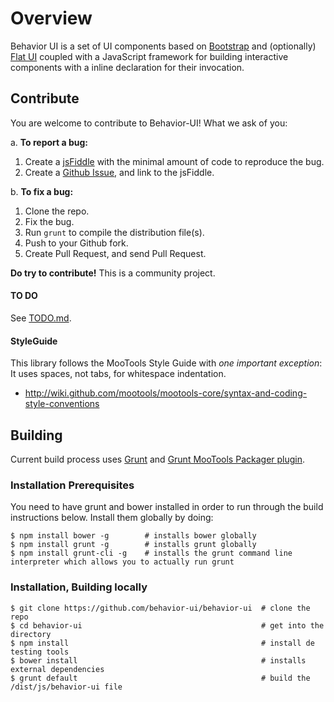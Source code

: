 # Overview

Behavior UI is a set of UI components based on [Bootstrap](http://getbootstrap.com/) and (optionally) [Flat UI](http://designmodo.github.io/Flat-UI/) coupled with a JavaScript framework for building interactive components with a inline declaration for their invocation.

## Contribute

You are welcome to contribute to Behavior-UI! What we ask of you:

a. __To report a bug:__

   1. Create a [jsFiddle](http://jsfiddle.net/) with the minimal amount of code to reproduce the bug.
   2. Create a [Github Issue](https://github.com/behavior-ui/behavior-ui/issues), and link to the jsFiddle.

b. __To fix a bug:__

   1. Clone the repo.
   2. Fix the bug.
   4. Run `grunt` to compile the distribution file(s).
   5. Push to your Github fork.
   6. Create Pull Request, and send Pull Request.


__Do try to contribute!__ This is a community project.

#### TO DO

See [TODO.md](TODO.md).

#### StyleGuide

This library follows the MooTools Style Guide with *one important exception*: It uses spaces, not tabs, for whitespace indentation.

* http://wiki.github.com/mootools/mootools-core/syntax-and-coding-style-conventions

## Building

Current build process uses [Grunt](http://github.com/gruntjs) and [Grunt MooTools Packager plugin](https://github.com/ibolmo/grunt-packager).

### Installation Prerequisites

You need to have grunt and bower installed in order to run through the build instructions below. Install them globally by doing:

    $ npm install bower -g        # installs bower globally
    $ npm install grunt -g        # installs grunt globally
    $ npm install grunt-cli -g    # installs the grunt command line interpreter which allows you to actually run grunt
   

### Installation, Building locally

    $ git clone https://github.com/behavior-ui/behavior-ui  # clone the repo
    $ cd behavior-ui                                        # get into the directory
    $ npm install                                           # install de testing tools
    $ bower install                                         # installs external dependencies
    $ grunt default                                         # build the /dist/js/behavior-ui file
